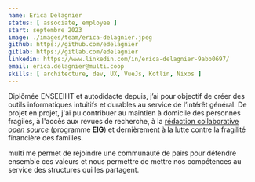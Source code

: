 ```yaml
---
name: Erica Delagnier
status: [ associate, employee ]
start: septembre 2023
image: ./images/team/erica-delagnier.jpeg
github: https://github.com/edelagnier
gitlab: https://gitlab.com/edelagnier
linkedin: https://www.linkedin.com/in/erica-delagnier-9abb0697/
email: erica.delagnier@multi.coop
skills: [ architecture, dev, UX, VueJs, Kotlin, Nixos ]
---
```


Diplômée ENSEEIHT et autodidacte depuis, j’ai pour objectif de créer des outils informatiques intuitifs et durables au service de l’intérêt général. De projet en projet, j'ai pu contribuer au maintien à domicile des personnes fragiles, à l'accès aux revues de recherche, à la [rédaction collaborative _open source_](https://eig.etalab.gouv.fr/defis/plume/) (programme **EIG**) et dernièrement à la lutte contre la fragilité financière des familles.

multi me permet de rejoindre une communauté de pairs pour défendre ensemble ces valeurs et nous permettre de mettre nos compétences au service des structures qui les partagent.
